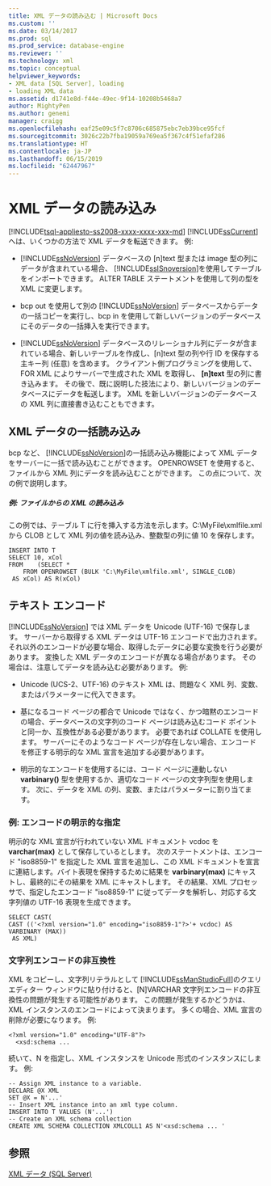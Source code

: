 ```yaml
---
title: XML データの読み込む | Microsoft Docs
ms.custom: ''
ms.date: 03/14/2017
ms.prod: sql
ms.prod_service: database-engine
ms.reviewer: ''
ms.technology: xml
ms.topic: conceptual
helpviewer_keywords:
- XML data [SQL Server], loading
- loading XML data
ms.assetid: d1741e8d-f44e-49ec-9f14-10208b5468a7
author: MightyPen
ms.author: genemi
manager: craigg
ms.openlocfilehash: eaf25e09c5f7c8706c685875ebc7eb39bce95fcf
ms.sourcegitcommit: 3026c22b7fba19059a769ea5f367c4f51efaf286
ms.translationtype: HT
ms.contentlocale: ja-JP
ms.lasthandoff: 06/15/2019
ms.locfileid: "62447967"
---
```

# <a name="load-xml-data"></a>XML データの読み込み
[!INCLUDE[tsql-appliesto-ss2008-xxxx-xxxx-xxx-md](../../includes/tsql-appliesto-ss2008-xxxx-xxxx-xxx-md.md)]
  [!INCLUDE[ssCurrent](../../includes/sscurrent-md.md)] へは、いくつかの方法で XML データを転送できます。 例:  
  
-   [!INCLUDE[ssNoVersion](../../includes/ssnoversion-md.md)] データベースの [n]text 型または image 型の列にデータが含まれている場合、 [!INCLUDE[ssISnoversion](../../includes/ssisnoversion-md.md)]を使用してテーブルをインポートできます。 ALTER TABLE ステートメントを使用して列の型を XML に変更します。  
  
-   bcp out を使用して別の [!INCLUDE[ssNoVersion](../../includes/ssnoversion-md.md)] データベースからデータの一括コピーを実行し、bcp in を使用して新しいバージョンのデータベースにそのデータの一括挿入を実行できます。  
  
-   [!INCLUDE[ssNoVersion](../../includes/ssnoversion-md.md)] データベースのリレーショナル列にデータが含まれている場合、新しいテーブルを作成し、[n]text 型の列や行 ID を保存する主キー列 (任意) を含めます。 クライアント側プログラミングを使用して、FOR XML によりサーバーで生成された XML を取得し、 **[n]text** 型の列に書き込みます。 その後で、既に説明した技法により、新しいバージョンのデータベースにデータを転送します。 XML を新しいバージョンのデータベースの XML 列に直接書き込むこともできます。  
  
## <a name="bulk-loading-xml-data"></a>XML データの一括読み込み  
 bcp など、 [!INCLUDE[ssNoVersion](../../includes/ssnoversion-md.md)]の一括読み込み機能によって XML データをサーバーに一括で読み込むことができます。 OPENROWSET を使用すると、ファイルから XML 列にデータを読み込むことができます。 この点について、次の例で説明します。  
  
##### <a name="example-loading-xml-from-files"></a>例: ファイルからの XML の読み込み  
 この例では、テーブル T に行を挿入する方法を示します。C:\MyFile\xmlfile.xml から CLOB として XML 列の値を読み込み、整数型の列に値 10 を保存します。  
  
```  
INSERT INTO T  
SELECT 10, xCol  
FROM    (SELECT *      
    FROM OPENROWSET (BULK 'C:\MyFile\xmlfile.xml', SINGLE_CLOB)   
 AS xCol) AS R(xCol)  
```  
  
## <a name="text-encoding"></a>テキスト エンコード  
 [!INCLUDE[ssNoVersion](../../includes/ssnoversion-md.md)] では XML データを Unicode (UTF-16) で保存します。 サーバーから取得する XML データは UTF-16 エンコードで出力されます。 それ以外のエンコードが必要な場合、取得したデータに必要な変換を行う必要があります。 変換した XML データのエンコードが異なる場合があります。 その場合は、注意してデータを読み込む必要があります。 例:  
  
-   Unicode (UCS-2、UTF-16) のテキスト XML は、問題なく XML 列、変数、またはパラメーターに代入できます。  
  
-   基になるコード ページの都合で Unicode ではなく、かつ暗黙のエンコードの場合、データベースの文字列のコード ページは読み込むコード ポイントと同一か、互換性がある必要があります。 必要であれば COLLATE を使用します。 サーバーにそのようなコード ページが存在しない場合、エンコードを修正する明示的な XML 宣言を追加する必要があります。  
  
-   明示的なエンコードを使用するには、コード ページに連動しない **varbinary()** 型を使用するか、適切なコード ページの文字列型を使用します。 次に、データを XML の列、変数、またはパラメーターに割り当てます。  
  
### <a name="example-explicitly-specifying-an-encoding"></a>例: エンコードの明示的な指定  
 明示的な XML 宣言が行われていない XML ドキュメント vcdoc を **varchar(max)** として保存しているとします。 次のステートメントは、エンコード "iso8859-1" を指定した XML 宣言を追加し、この XML ドキュメントを宣言に連結します。バイト表現を保持するために結果を **varbinary(max)** にキャストし、最終的にその結果を XML にキャストします。 その結果、XML プロセッサで、指定したエンコード "iso8859-1" に従ってデータを解析し、対応する文字列値の UTF-16 表現を生成できます。  
  
```  
SELECT CAST(   
CAST (('<?xml version="1.0" encoding="iso8859-1"?>'+ vcdoc) AS VARBINARY (MAX))   
 AS XML)  
```  
  
### <a name="string-encoding-incompatibilities"></a>文字列エンコードの非互換性  
 XML をコピーし、文字列リテラルとして [!INCLUDE[ssManStudioFull](../../includes/ssmanstudiofull-md.md)]のクエリ エディター ウィンドウに貼り付けると、[N]VARCHAR 文字列エンコードの非互換性の問題が発生する可能性があります。 この問題が発生するかどうかは、XML インスタンスのエンコードによって決まります。 多くの場合、XML 宣言の削除が必要になります。 例:  
  
```  
<?xml version="1.0" encoding="UTF-8"?>  
  <xsd:schema ...  
```  
  
 続いて、N を指定し、XML インスタンスを Unicode 形式のインスタンスにします。 例:  
  
```  
-- Assign XML instance to a variable.  
DECLARE @X XML  
SET @X = N'...'  
-- Insert XML instance into an xml type column.  
INSERT INTO T VALUES (N'...')  
-- Create an XML schema collection  
CREATE XML SCHEMA COLLECTION XMLCOLL1 AS N'<xsd:schema ... '  
```  
  
## <a name="see-also"></a>参照  
 [XML データ &#40;SQL Server&#41;](../../relational-databases/xml/xml-data-sql-server.md)  
  
  
